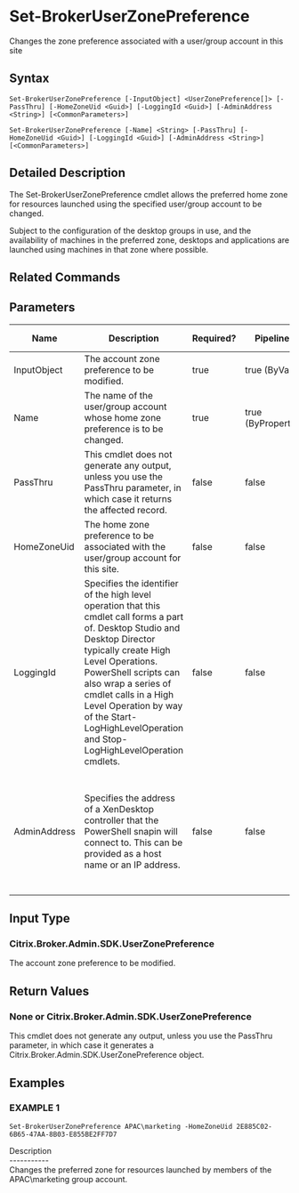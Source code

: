 ﻿# Set-BrokerUserZonePreference

   Changes the zone preference associated with a user/group account in this site

## Syntax
```
Set-BrokerUserZonePreference [-InputObject] <UserZonePreference[]> [-PassThru] [-HomeZoneUid <Guid>] [-LoggingId <Guid>] [-AdminAddress <String>] [<CommonParameters>]

Set-BrokerUserZonePreference [-Name] <String> [-PassThru] [-HomeZoneUid <Guid>] [-LoggingId <Guid>] [-AdminAddress <String>] [<CommonParameters>]
```

## Detailed Description
   The Set-BrokerUserZonePreference cmdlet allows the preferred home zone for resources launched using the specified user/group account to be changed.

Subject to the configuration of the desktop groups in use, and the availability of machines in the preferred zone, desktops and applications are launched using machines in that zone where possible.

## Related Commands
## Parameters

| Name   | Description | Required? | Pipeline Input | Default Value |
| --- | --- | --- | --- | --- |
| InputObject | The account zone preference to be modified. | true | true (ByValue) |  |
| Name | The name of the user/group account whose home zone preference is to be changed. | true | true (ByPropertyName) |  |
| PassThru | This cmdlet does not generate any output, unless you use the PassThru parameter, in which case it returns the affected record. | false | false | False |
| HomeZoneUid | The home zone preference to be associated with the user/group account for this site. | false | false |  |
| LoggingId | Specifies the identifier of the high level operation that this cmdlet call forms a part of. Desktop Studio and Desktop Director typically create High Level Operations. PowerShell scripts can also wrap a series of cmdlet calls in a High Level Operation by way of the Start-LogHighLevelOperation and Stop-LogHighLevelOperation cmdlets. | false | false |  |
| AdminAddress | Specifies the address of a XenDesktop controller that the PowerShell snapin will connect to. This can be provided as a host name or an IP address. | false | false | Localhost. Once a value is provided by any cmdlet, this value will become the default. |

## Input Type
### Citrix.Broker.Admin.SDK.UserZonePreference
   The account zone preference to be modified.
## Return Values
### None or Citrix.Broker.Admin.SDK.UserZonePreference
   This cmdlet does not generate any output, unless you use the PassThru parameter, in which case it generates a Citrix.Broker.Admin.SDK.UserZonePreference object.
## Examples

### EXAMPLE 1
```
Set-BrokerUserZonePreference APAC\marketing -HomeZoneUid 2E885C02-6B65-47AA-8B03-E855BE2FF7D7
```
   Description<br>-----------<br>Changes the preferred zone for resources launched by members of the APAC\marketing group account.
